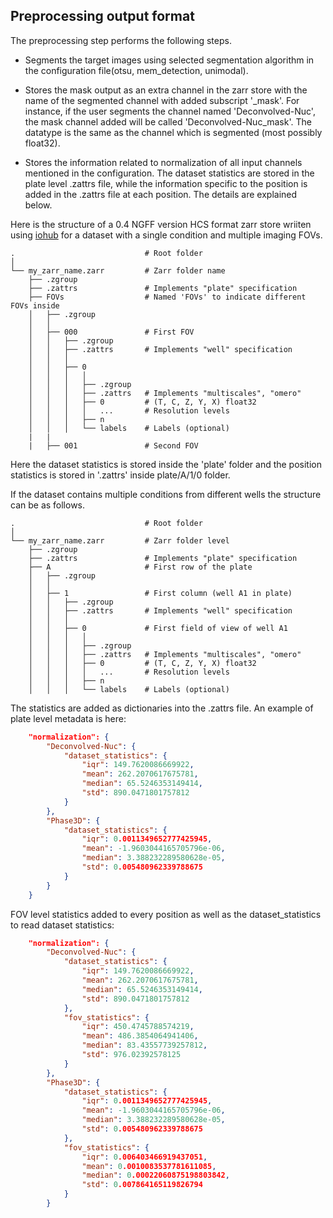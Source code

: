 ## Preprocessing output format

The preprocessing step performs the following steps.

* Segments the target images using selected segmentation algorithm in the configuration file(otsu, mem_detection, unimodal).

* Stores the mask output as an extra channel in the zarr store with the name of the segmented channel with added subscript '_mask'. For instance, if the user segments the channel named 'Deconvolved-Nuc', the mask channel added will be called 'Deconvolved-Nuc_mask'. The datatype is the same as the channel which is segmented (most possibly float32).

* Stores the information related to normalization of all input channels mentioned in the configuration. The dataset statistics are stored in the plate level .zattrs file, while the information specific to the position is added in the .zattrs file at each position. The details are explained below.

Here is the structure of a 0.4 NGFF version HCS format zarr store wriiten using [iohub](https://github.com/czbiohub/iohub) for a dataset with a single condition and multiple imaging FOVs.

```text
.                             # Root folder
│
└── my_zarr_name.zarr         # Zarr folder name
    ├── .zgroup
    ├── .zattrs               # Implements "plate" specification
    ├── FOVs                  # Named 'FOVs' to indicate different FOVs inside
    │   ├── .zgroup
    │   │
    │   ├── 000               # First FOV
    │   │   ├── .zgroup
    │   │   ├── .zattrs       # Implements "well" specification
    │   │   │
    │   │   ├── 0
    │   │   │   │
    │   │   │   ├── .zgroup
    │   │   │   ├── .zattrs   # Implements "multiscales", "omero"
    │   │   │   ├── 0         # (T, C, Z, Y, X) float32
    │   │   │   │   ...       # Resolution levels
    │   │   │   ├── n
    │   │   │   └── labels    # Labels (optional)
    |   |
    |   ├── 001               # Second FOV

 ```

Here the dataset statistics is stored inside the 'plate' folder and the position statistics is stored in '.zattrs' inside plate/A/1/0 folder.

If the dataset contains multiple conditions from different wells the structure can be as follows.

```text
.                             # Root folder
│
└── my_zarr_name.zarr         # Zarr folder level
    ├── .zgroup
    ├── .zattrs               # Implements "plate" specification
    ├── A                     # First row of the plate
    │   ├── .zgroup
    │   │
    │   ├── 1                 # First column (well A1 in plate)
    │   │   ├── .zgroup
    │   │   ├── .zattrs       # Implements "well" specification
    │   │   │
    │   │   ├── 0             # First field of view of well A1
    │   │   │   │
    │   │   │   ├── .zgroup
    │   │   │   ├── .zattrs   # Implements "multiscales", "omero"
    │   │   │   ├── 0         # (T, C, Z, Y, X) float32
    │   │   │   │   ...       # Resolution levels
    │   │   │   ├── n
    │   │   │   └── labels    # Labels (optional)

 ```

The statistics are added as dictionaries into the .zattrs file. An example of plate level metadata is here:

```json
    "normalization": {
        "Deconvolved-Nuc": {
            "dataset_statistics": {
                "iqr": 149.7620086669922,
                "mean": 262.2070617675781,
                "median": 65.5246353149414,
                "std": 890.0471801757812
            }
        },
        "Phase3D": {
            "dataset_statistics": {
                "iqr": 0.0011349652777425945,
                "mean": -1.9603044165705796e-06,
                "median": 3.388232289580628e-05,
                "std": 0.005480962339788675
            }
        }
    }
```

FOV level statistics added to every position as well as the dataset_statistics to read dataset statistics:

```json
    "normalization": {
        "Deconvolved-Nuc": {
            "dataset_statistics": {
                "iqr": 149.7620086669922,
                "mean": 262.2070617675781,
                "median": 65.5246353149414,
                "std": 890.0471801757812
            },
            "fov_statistics": {
                "iqr": 450.4745788574219,
                "mean": 486.3854064941406,
                "median": 83.43557739257812,
                "std": 976.02392578125
            }
        },
        "Phase3D": {           
            "dataset_statistics": {
                "iqr": 0.0011349652777425945,
                "mean": -1.9603044165705796e-06,
                "median": 3.388232289580628e-05,
                "std": 0.005480962339788675
            },
            "fov_statistics": {
                "iqr": 0.006403466919437051,
                "mean": 0.0010083537781611085,
                "median": 0.00022060875198803842,
                "std": 0.007864165119826794
            }
        }
